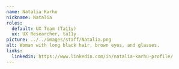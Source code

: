 ```yaml
---
name: Natalia Karhu
nickname: Natalia
roles:
  default: UX Team (Ta11y)
  ux: UX Researcher, ta11y
picture: ../../images/staff/Natalia.png
alt: Woman with long black hair, brown eyes, and glasses.
links:
  linkedin: https://www.linkedin.com/in/natalia-karhu-profile/
---
```

